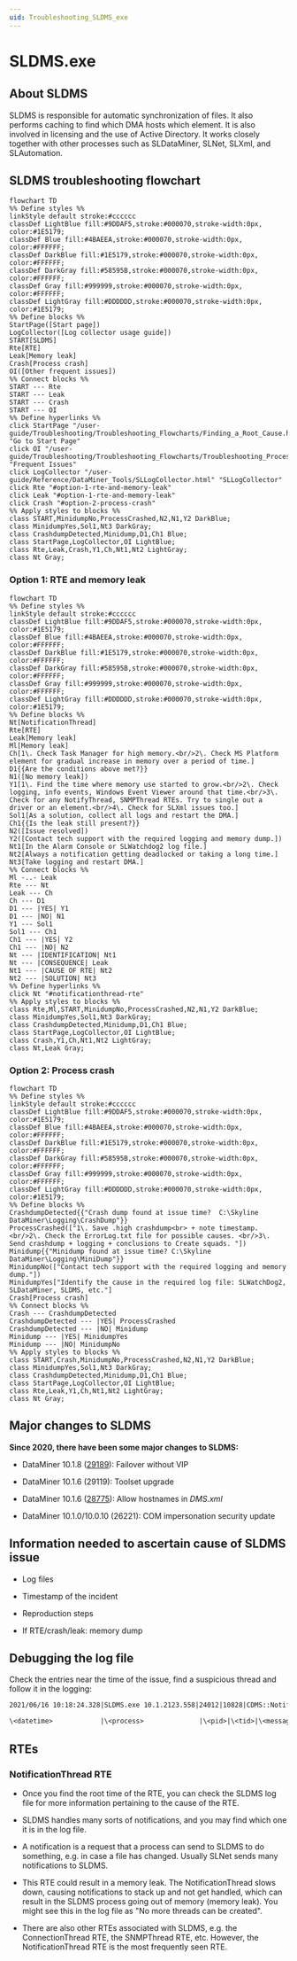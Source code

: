```yaml
---
uid: Troubleshooting_SLDMS_exe
---
```


# SLDMS.exe

## About SLDMS

SLDMS is responsible for automatic synchronization of files. It also performs caching to find which DMA hosts which element. It is also involved in licensing and the use of Active Directory. It works closely together with other processes such as SLDataMiner, SLNet, SLXml, and SLAutomation.

## SLDMS troubleshooting flowchart

```mermaid
flowchart TD
%% Define styles %%
linkStyle default stroke:#cccccc
classDef LightBlue fill:#9DDAF5,stroke:#000070,stroke-width:0px, color:#1E5179;
classDef Blue fill:#4BAEEA,stroke:#000070,stroke-width:0px, color:#FFFFFF;
classDef DarkBlue fill:#1E5179,stroke:#000070,stroke-width:0px, color:#FFFFFF;
classDef DarkGray fill:#58595B,stroke:#000070,stroke-width:0px, color:#FFFFFF;
classDef Gray fill:#999999,stroke:#000070,stroke-width:0px, color:#FFFFFF;
classDef LightGray fill:#DDDDDD,stroke:#000070,stroke-width:0px, color:#1E5179;
%% Define blocks %%
StartPage([Start page])
LogCollector([Log collector usage guide])
START[SLDMS]
Rte[RTE]
Leak[Memory leak]
Crash[Process crash]
OI([Other frequent issues])
%% Connect blocks %%
START --- Rte
START --- Leak
START --- Crash
START --- OI
%% Define hyperlinks %%
click StartPage "/user-guide/Troubleshooting/Troubleshooting_Flowcharts/Finding_a_Root_Cause.html" "Go to Start Page"
click OI "/user-guide/Troubleshooting/Troubleshooting_Flowcharts/Troubleshooting_Process_Identification/Communication_processes/SLDMS/SLDMS_Frequent_Issues.html" "Frequent Issues"
click LogCollector "/user-guide/Reference/DataMiner_Tools/SLLogCollector.html" "SLLogCollector"
click Rte "#option-1-rte-and-memory-leak"
click Leak "#option-1-rte-and-memory-leak"
click Crash "#option-2-process-crash"
%% Apply styles to blocks %%
class START,MinidumpNo,ProcessCrashed,N2,N1,Y2 DarkBlue;
class MinidumpYes,Sol1,Nt3 DarkGray;
class CrashdumpDetected,Minidump,D1,Ch1 Blue;
class StartPage,LogCollector,OI LightBlue;
class Rte,Leak,Crash,Y1,Ch,Nt1,Nt2 LightGray;
class Nt Gray;
```

### Option 1: RTE and memory leak

```mermaid
flowchart TD
%% Define styles %%
linkStyle default stroke:#cccccc
classDef LightBlue fill:#9DDAF5,stroke:#000070,stroke-width:0px, color:#1E5179;
classDef Blue fill:#4BAEEA,stroke:#000070,stroke-width:0px, color:#FFFFFF;
classDef DarkBlue fill:#1E5179,stroke:#000070,stroke-width:0px, color:#FFFFFF;
classDef DarkGray fill:#58595B,stroke:#000070,stroke-width:0px, color:#FFFFFF;
classDef Gray fill:#999999,stroke:#000070,stroke-width:0px, color:#FFFFFF;
classDef LightGray fill:#DDDDDD,stroke:#000070,stroke-width:0px, color:#1E5179;
%% Define blocks %%
Nt[NotificationThread]
Rte[RTE]
Leak[Memory leak]
Ml[Memory leak]
Ch[1\. Check Task Manager for high memory.<br/>2\. Check MS Platform element for gradual increase in memory over a period of time.]
D1{{Are the conditions above met?}}
N1([No memory leak])
Y1[1\. Find the time where memory use started to grow.<br/>2\. Check logging, info events, Windows Event Viewer around that time.<br/>3\. Check for any NotifyThread, SNMPThread RTEs. Try to single out a driver or an element.<br/>4\. Check for SLXml issues too.]
Sol1[As a solution, collect all logs and restart the DMA.]
Ch1{{Is the leak still present?}}
N2([Issue resolved])
Y2([Contact tech support with the required logging and memory dump.])
Nt1[In the Alarm Console or SLWatchdog2 log file.]
Nt2[Always a notification getting deadlocked or taking a long time.]
Nt3[Take logging and restart DMA.]
%% Connect blocks %%
Ml -..- Leak
Rte --- Nt
Leak --- Ch
Ch --- D1
D1 --- |YES| Y1
D1 --- |NO| N1
Y1 --- Sol1
Sol1 --- Ch1
Ch1 --- |YES| Y2
Ch1 --- |NO| N2
Nt --- |IDENTIFICATION| Nt1
Nt --- |CONSEQUENCE| Leak
Nt1 --- |CAUSE OF RTE| Nt2
Nt2 --- |SOLUTION| Nt3
%% Define hyperlinks %%
click Nt "#notificationthread-rte"
%% Apply styles to blocks %%
class Rte,Ml,START,MinidumpNo,ProcessCrashed,N2,N1,Y2 DarkBlue;
class MinidumpYes,Sol1,Nt3 DarkGray;
class CrashdumpDetected,Minidump,D1,Ch1 Blue;
class StartPage,LogCollector,OI LightBlue;
class Crash,Y1,Ch,Nt1,Nt2 LightGray;
class Nt,Leak Gray;
```

### Option 2: Process crash

```mermaid
flowchart TD
%% Define styles %%
linkStyle default stroke:#cccccc
classDef LightBlue fill:#9DDAF5,stroke:#000070,stroke-width:0px, color:#1E5179;
classDef Blue fill:#4BAEEA,stroke:#000070,stroke-width:0px, color:#FFFFFF;
classDef DarkBlue fill:#1E5179,stroke:#000070,stroke-width:0px, color:#FFFFFF;
classDef DarkGray fill:#58595B,stroke:#000070,stroke-width:0px, color:#FFFFFF;
classDef Gray fill:#999999,stroke:#000070,stroke-width:0px, color:#FFFFFF;
classDef LightGray fill:#DDDDDD,stroke:#000070,stroke-width:0px, color:#1E5179;
%% Define blocks %%
CrashdumpDetected{{"Crash dump found at issue time?  C:\Skyline DataMiner\Logging\CrashDump"}}
ProcessCrashed(["1\. Save .high crashdump<br> + note timestamp. <br/>2\. Check the ErrorLog.txt file for possible causes. <br/>3\. Send crashdump + logging + conclusions to Create squads. "])
Minidump{{"Minidump found at issue time? C:\Skyline DataMiner\Logging\MiniDump"}}
MinidumpNo(["Contact tech support with the required logging and memory dump."])
MinidumpYes["Identify the cause in the required log file: SLWatchDog2, SLDataMiner, SLDMS, etc."]
Crash[Process crash]
%% Connect blocks %%
Crash --- CrashdumpDetected
CrashdumpDetected --- |YES| ProcessCrashed
CrashdumpDetected --- |NO| Minidump
Minidump --- |YES| MinidumpYes
Minidump --- |NO| MinidumpNo
%% Apply styles to blocks %%
class START,Crash,MinidumpNo,ProcessCrashed,N2,N1,Y2 DarkBlue;
class MinidumpYes,Sol1,Nt3 DarkGray;
class CrashdumpDetected,Minidump,D1,Ch1 Blue;
class StartPage,LogCollector,OI LightBlue;
class Rte,Leak,Y1,Ch,Nt1,Nt2 LightGray;
class Nt Gray;
```

## Major changes to SLDMS

**Since 2020, there have been some major changes to SLDMS:**

- DataMiner 10.1.8 ([29189](xref:General_Feature_Release_10.1.8#failover-without-virtual-ip-address-id-29189-id-29911)): Failover without VIP

- DataMiner 10.1.6 (29119): Toolset upgrade

- DataMiner 10.1.6 ([28775](xref:General_Feature_Release_10.1.6#dmsxml-now-supports-using-hostnames-instead-of-ip-addresses-id-28775)): Allow hostnames in *DMS.xml*

- DataMiner 10.1.0/10.0.10 (26221): COM impersonation security update

## Information needed to ascertain cause of SLDMS issue

- Log files

- Timestamp of the incident

- Reproduction steps

- If RTE/crash/leak: memory dump

## Debugging the log file

Check the entries near the time of the issue, find a suspicious thread and follow it in the logging:

```txt
2021/06/16 10:18:24.328|SLDMS.exe 10.1.2123.558|24012|10828|CDMS::NotifyFunc|DBG|-1|** Creating Scheduler

\<datetime>            |\<process>              |\<pid>|\<tid>|\<message>
```

## RTEs

### NotificationThread RTE

- Once you find the root time of the RTE, you can check the SLDMS log file for more information pertaining to the cause of the RTE.

- SLDMS handles many sorts of notifications, and you may find which one it is in the log file.

- A notification is a request that a process can send to SLDMS to do something, e.g. in case a file has changed. Usually SLNet sends many notifications to SLDMS.

- This RTE could result in a memory leak. The NotificationThread slows down, causing notifications to stack up and not get handled, which can result in the SLDMS process going out of memory (memory leak). You might see this in the log file as "No more threads can be created".

- There are also other RTEs associated with SLDMS, e.g. the ConnectionThread RTE, the SNMPThread RTE, etc. However, the NotificationThread RTE is the most frequently seen RTE.
